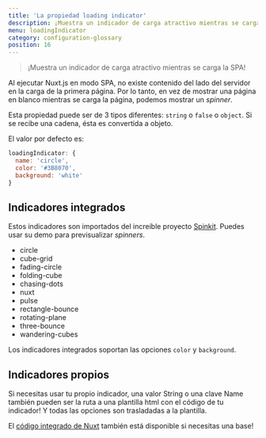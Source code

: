 ```yaml
---
title: 'La propiedad loading indicator'
description: ¡Muestra un indicador de carga atractivo mientras se carga la SPA!
menu: loadingIndicator
category: configuration-glossary
position: 16
---
```


> ¡Muestra un indicador de carga atractivo mientras se carga la SPA!

Al ejecutar Nuxt.js en modo SPA, no existe contenido del lado del servidor en la carga de la primera página. Por lo tanto, en vez de mostrar una página en blanco mientras se carga la página, podemos mostrar un _spinner_.

Esta propiedad puede ser de 3 tipos diferentes: `string` o `false` o `object`. Si se recibe una cadena, ésta es convertida a objeto.

El valor por defecto es:

```js
loadingIndicator: {
  name: 'circle',
  color: '#3B8070',
  background: 'white'
}
```

## Indicadores integrados

Estos indicadores son importados del increíble proyecto [Spinkit](http://tobiasahlin.com/spinkit). Puedes usar su demo para previsualizar _spinners_.

- circle
- cube-grid
- fading-circle
- folding-cube
- chasing-dots
- nuxt
- pulse
- rectangle-bounce
- rotating-plane
- three-bounce
- wandering-cubes

Los indicadores integrados soportan las opciones `color` y `background`.

## Indicadores propios

Si necesitas usar tu propio indicador, una valor String o una clave Name también pueden ser la ruta a una plantilla html con el código de tu indicador! Y todas las opciones son trasladadas a la plantilla.

El [código integrado de Nuxt](https://github.com/nuxt/nuxt.js/tree/dev/packages/vue-app/template/views/loading) también está disponible si necesitas una base!
